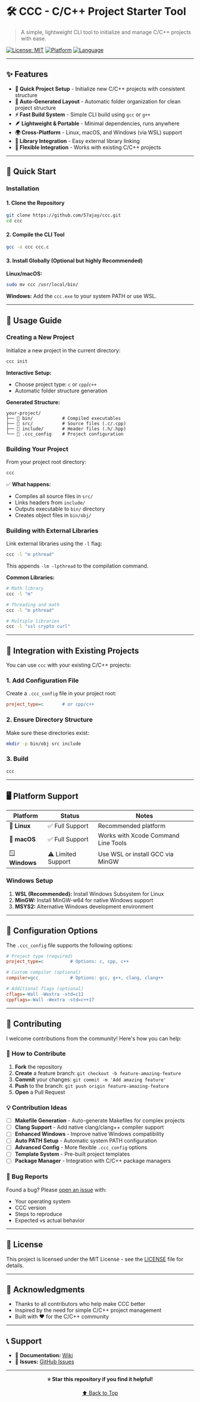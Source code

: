 # 🛠️ CCC - C/C++ Project Starter Tool

> A simple, lightweight CLI tool to initialize and manage C/C++ projects with ease.

[![License: MIT](https://img.shields.io/badge/License-MIT-yellow.svg)](https://opensource.org/licenses/MIT)
[![Platform](https://img.shields.io/badge/platform-Linux%20%7C%20macOS%20%7C%20Windows-lightgrey)](https://github.com/57ajay/ccc)
[![Language](https://img.shields.io/badge/language-C-blue.svg)](https://github.com/57ajay/ccc)

---

## ✨ Features

- **🚀 Quick Project Setup** - Initialize new C/C++ projects with consistent structure
- **📁 Auto-Generated Layout** - Automatic folder organization for clean project structure
- **⚡ Fast Build System** - Simple CLI build using `gcc` or `g++`
- **🪶 Lightweight & Portable** - Minimal dependencies, runs anywhere
- **🌍 Cross-Platform** - Linux, macOS, and Windows (via WSL) support
- **🔗 Library Integration** - Easy external library linking
- **🔄 Flexible Integration** - Works with existing C/C++ projects

---

## 🚀 Quick Start

### Installation

#### 1. Clone the Repository
```bash
git clone https://github.com/57ajay/ccc.git
cd ccc
```

#### 2. Compile the CLI Tool
```bash
gcc -o ccc ccc.c
```

#### 3. Install Globally (Optional but highly Recommended)
**Linux/macOS:**
```bash
sudo mv ccc /usr/local/bin/
```

**Windows:**
Add the `ccc.exe` to your system PATH or use WSL.

---

## 📖 Usage Guide

### Creating a New Project

Initialize a new project in the current directory:

```bash
ccc init
```

**Interactive Setup:**
- Choose project type: `c` or `cpp`/`c++`
- Automatic folder structure generation

**Generated Structure:**
```
your-project/
├── 📁 bin/           # Compiled executables
├── 📁 src/           # Source files (.c/.cpp)
├── 📁 include/       # Header files (.h/.hpp)
└── 📄 .ccc_config    # Project configuration
```

### Building Your Project

From your project root directory:

```bash
ccc
```

✅ **What happens:**
- Compiles all source files in `src/`
- Links headers from `include/`
- Outputs executable to `bin/` directory
- Creates object files in `bin/obj/`

### Building with External Libraries

Link external libraries using the `-l` flag:

```bash
ccc -l "m pthread"
```

This appends `-lm -lpthread` to the compilation command.

**Common Libraries:**
```bash
# Math library
ccc -l "m"

# Threading and math
ccc -l "m pthread"

# Multiple libraries
ccc -l "ssl crypto curl"
```

---

## 🔧 Integration with Existing Projects

You can use `ccc` with your existing C/C++ projects:

### 1. Add Configuration File

Create a `.ccc_config` file in your project root:

```ini
project_type=c       # or cpp/c++
```

### 2. Ensure Directory Structure

Make sure these directories exist:
```bash
mkdir -p bin/obj src include
```

### 3. Build

```bash
ccc
```

---

## 🖥️ Platform Support

| Platform | Status | Notes |
|----------|--------|-------|
| 🐧 **Linux** | ✅ Full Support | Recommended platform |
| 🍎 **macOS** | ✅ Full Support | Works with Xcode Command Line Tools |
| 🪟 **Windows** | ⚠️ Limited Support | Use WSL or install GCC via MinGW |

### Windows Setup
1. **WSL (Recommended):** Install Windows Subsystem for Linux
2. **MinGW:** Install MinGW-w64 for native Windows support
3. **MSYS2:** Alternative Windows development environment

---

## 📝 Configuration Options

The `.ccc_config` file supports the following options:

```ini
# Project type (required)
project_type=c          # Options: c, cpp, c++

# Custom compiler (optional)
compiler=gcc            # Options: gcc, g++, clang, clang++

# Additional flags (optional)
cflags=-Wall -Wextra -std=c11
cppflags=-Wall -Wextra -std=c++17
```

---

## 🤝 Contributing

I welcome contributions from the community! Here's how you can help:

### 🎯 How to Contribute

1. **Fork** the repository
2. **Create** a feature branch: `git checkout -b feature-amazing-feature`
3. **Commit** your changes: `git commit -m 'Add amazing feature'`
4. **Push** to the branch: `git push origin feature-amazing-feature`
5. **Open** a Pull Request

### 💡 Contribution Ideas

- [ ] **Makefile Generation** - Auto-generate Makefiles for complex projects
- [ ] **Clang Support** - Add native clang/clang++ compiler support
- [ ] **Enhanced Windows** - Improve native Windows compatibility
- [ ] **Auto PATH Setup** - Automatic system PATH configuration
- [ ] **Advanced Config** - More flexible `.ccc_config` options
- [ ] **Template System** - Pre-built project templates
- [ ] **Package Manager** - Integration with C/C++ package managers

### 🐛 Bug Reports

Found a bug? Please [open an issue](https://github.com/57ajay/ccc/issues) with:
- Your operating system
- CCC version
- Steps to reproduce
- Expected vs actual behavior

---

## 📄 License

This project is licensed under the MIT License - see the [LICENSE](LICENSE) file for details.

---

## 🙏 Acknowledgments

- Thanks to all contributors who help make CCC better
- Inspired by the need for simple C/C++ project management
- Built with ❤️ for the C/C++ community

---

## 📞 Support

- 📖 **Documentation:** [Wiki](https://github.com/57ajay/ccc/README.md)
- 🐛 **Issues:** [GitHub Issues](https://github.com/57ajay/ccc/issues)

---

<div align="center">

**⭐ Star this repository if you find it helpful!**

[⬆️ Back to Top](#️-ccc---cc-project-starter-tool)

</div>
